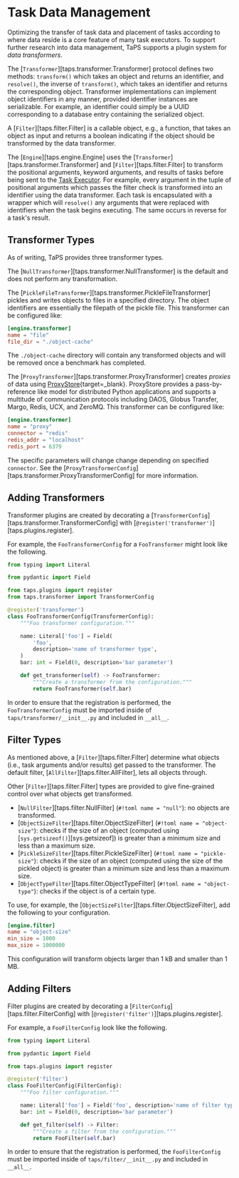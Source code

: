 # Task Data Management

Optimizing the transfer of task data and placement of tasks according to where data reside is a core feature of many task executors.
To support further research into data management, TaPS supports a plugin system for *data transformers*.

The [`Transformer`][taps.transformer.Transformer] protocol defines two methods: `transform()` which takes an object and returns an identifier, and `resolve()`, the inverse of `transform()`, which takes an identifier and returns the corresponding object.
Transformer implementations can implement object identifiers in any manner, provided identifier instances are serializable.
For example, an identifier could simply be a UUID corresponding to a database entry containing the serialized object.

A [`Filter`][taps.filter.Filter] is a callable object, e.g., a function, that takes an object as input and returns a boolean indicating if the object should be transformed by the data transformer.

The [`Engine`][taps.engine.Engine] uses the [`Transformer`][taps.transformer.Transformer] and [`Filter`][taps.filter.Filter] to transform the positional arguments, keyword arguments, and results of tasks before being sent to the [Task Executor](executor.md).
For example, every argument in the tuple of positional arguments which passes the filter check is transformed into an identifier using the data transformer.
Each task is encapsulated with a wrapper which will `resolve()` any arguments that were replaced with identifiers when the task begins executing.
The same occurs in reverse for a task's result.

## Transformer Types

As of writing, TaPS provides three transformer types.

The [`NullTransformer`][taps.transformer.NullTransformer] is the default and does not perform any transformation.

The [`PickleFileTransformer`][taps.transformer.PickleFileTransformer] pickles and writes objects to files in a specified directory.
The object identifiers are essentially the filepath of the pickle file.
This transformer can be configured like:
```toml title="Pickle File Transformer Config"
[engine.transformer]
name = "file"
file_dir = "./object-cache"
```
The `./object-cache` directory will contain any transformed objects and will be removed once a benchmark has completed.

The [`ProxyTransformer`][taps.transformer.ProxyTransformer] creates *proxies* of data using [ProxyStore](https://docs.proxystore.dev/){target=_blank}.
ProxyStore provides a pass-by-reference like model for distributed Python applications and supports a multitude of communication protocols including DAOS, Globus Transfer, Margo, Redis, UCX, and ZeroMQ.
This transformer can be configured like:
```toml title="ProxyStore Transformer Config"
[engine.transformer]
name = "proxy"
connector = "redis"
redis_addr = "localhost"
redis_port = 6379
```
The specific parameters will change change depending on specified `connector`.
See the [`ProxyTransformerConfig`][taps.transformer.ProxyTransformerConfig] for more information.

## Adding Transformers

Transformer plugins are created by decorating a [`TransformerConfig`][taps.transformer.TransformerConfig] with [`@register('transformer')`][taps.plugins.register].

For example, the `FooTransformerConfig` for a `FooTransformer` might look like the following.
```python title="taps/transformer/_foo.py" linenums="1"
from typing import Literal

from pydantic import Field

from taps.plugins import register
from taps.transformer import TransformerConfig

@register('transformer')
class FooTransformerConfig(TransformerConfig):
    """Foo transformer configuration."""

    name: Literal['foo'] = Field(
        'foo',
        description='name of transformer type',
    )
    bar: int = Field(0, description='bar parameter')

    def get_transformer(self) -> FooTransformer:
        """Create a transformer from the configuration."""
        return FooTransformer(self.bar)
```
In order to ensure that the registration is performed, the `FooTransformerConfig` must be imported inside of `taps/transformer/__init__.py` and included in `__all__`.

## Filter Types

As mentioned above, a [`Filter`][taps.filter.Filter] determine what objects (i.e., task arguments and/or results) get passed to the transformer.
The default filter, [`AllFilter`][taps.filter.AllFilter], lets all objects through.

Other [`Filter`][taps.filter.Filter] types are provided to give fine-grained control over what objects get transformed.

* [`NullFilter`][taps.filter.NullFilter] (`#!toml name = "null"`): no objects are transformed.
* [`ObjectSizeFilter`][taps.filter.ObjectSizeFilter] (`#!toml name = "object-size"`): checks if the size of an object (computed using [`sys.getsizeof()`][sys.getsizeof]) is greater than a minimum size and less than a maximum size.
* [`PickleSizeFilter`][taps.filter.PickleSizeFilter] (`#!toml name = "pickle-size"`): checks if the size of an object (computed using the size of the pickled object) is greater than a minimum size and less than a maximum size.
* [`ObjectTypeFilter`][taps.filter.ObjectTypeFilter] (`#!toml name = "object-type"`): checks if the object is of a certain type.

To use, for example, the [`ObjectSizeFilter`][taps.filter.ObjectSizeFilter], add the following to your configuration.
```toml title="Object Size Filter Config"
[engine.filter]
name = "object-size"
min_size = 1000
max_size = 1000000
```
This configuration will transform objects larger than 1 kB and smaller than 1 MB.

## Adding Filters

Filter plugins are created by decorating a [`FilterConfig`][taps.filter.FilterConfig] with [`@register('filter')`][taps.plugins.register].

For example, a `FooFilterConfig` look like the following.
```python title="taps/filters/_foo.py" linenums="1"
from typing import Literal

from pydantic import Field

from taps.plugins import register

@register('filter')
class FooFilterConfig(FilterConfig):
    """Foo filter configuration."""

    name: Literal['foo'] = Field('foo', description='name of filter type')
    bar: int = Field(0, description='bar parameter')

    def get_filter(self) -> Filter:
        """Create a filter from the configuration."""
        return FooFilter(self.bar)
```
In order to ensure that the registration is performed, the `FooFilterConfig` must be imported inside of `taps/filter/__init__.py` and included in `__all__`.
